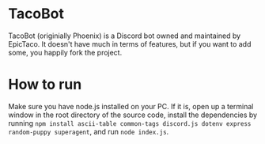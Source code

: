 # TacoBot
TacoBot (originially Phoenix) is a Discord bot owned and maintained by EpicTaco. It doesn't have much in terms of features, but if you want to add some, you happily fork the project.

# How to run
Make sure you have node.js installed on your PC. If it is, open up a terminal window in the root directory of the source code, install the dependencies by running `npm install ascii-table common-tags discord.js dotenv express random-puppy superagent`, and run `node index.js`.
